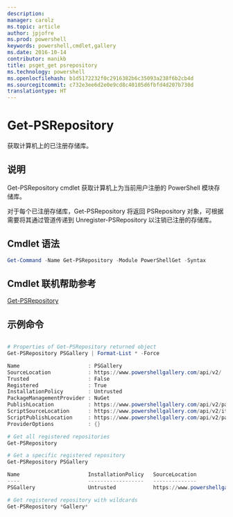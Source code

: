 ```yaml
---
description: 
manager: carolz
ms.topic: article
author: jpjofre
ms.prod: powershell
keywords: powershell,cmdlet,gallery
ms.date: 2016-10-14
contributor: manikb
title: psget_get psrepository
ms.technology: powershell
ms.openlocfilehash: b1d5172232f0c2916382b6c35093a238f6b2cb4d
ms.sourcegitcommit: c732e3ee6d2e0e9cd8c40105d6fbfd4d207b730d
translationtype: HT
---
```

# <a name="get-psrepository"></a>Get-PSRepository

获取计算机上的已注册存储库。

## <a name="description"></a>说明

Get-PSRepository cmdlet 获取计算机上为当前用户注册的 PowerShell 模块存储库。

对于每个已注册存储库，Get-PSRepository 将返回 PSRepository 对象，可根据需要将其通过管道传递到 Unregister-PSRepository 以注销已注册的存储库。

## <a name="cmdlet-syntax"></a>Cmdlet 语法
```powershell
Get-Command -Name Get-PSRepository -Module PowerShellGet -Syntax
```

## <a name="cmdlet-online-help-reference"></a>Cmdlet 联机帮助参考

[Get-PSRepository](http://go.microsoft.com/fwlink/?LinkID=517127)

## <a name="example-commands"></a>示例命令

```powershell

# Properties of Get-PSRepository returned object
Get-PSRepository PSGallery | Format-List * -Force

Name                      : PSGallery
SourceLocation            : https://www.powershellgallery.com/api/v2/
Trusted                   : False
Registered                : True
InstallationPolicy        : Untrusted
PackageManagementProvider : NuGet
PublishLocation           : https://www.powershellgallery.com/api/v2/package/
ScriptSourceLocation      : https://www.powershellgallery.com/api/v2/items/psscript/
ScriptPublishLocation     : https://www.powershellgallery.com/api/v2/package/
ProviderOptions           : {}

# Get all registered repositories
Get-PSRepository

# Get a specific registered repository
Get-PSRepository PSGallery

Name                      InstallationPolicy   SourceLocation
----                      ------------------   --------------
PSGallery                 Untrusted            https://www.powershellgallery.com/api/v2/

# Get registered repository with wildcards
Get-PSRepository *Gallery*

```

